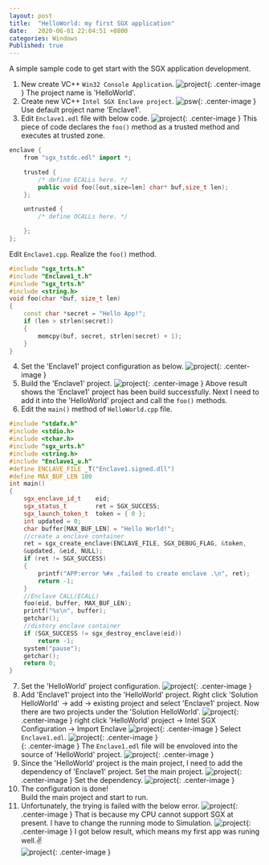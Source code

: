 ```yaml
---
layout: post
title:  "HelloWorld: my first SGX application"
date:   2020-06-01 22:04:51 +0800
categories: Windows
Published: true
---
```

A simple sample code to get start with the SGX application development.

1. New create VC++ `Win32 Console Application`.
![project]({{site.baseurl}}/assets/image/others-sgx-start-01.PNG){: .center-image }
The project name is 'HelloWorld'.
2. Create new VC++ `Intel SGX Enclave project`.
![psw]({{site.baseurl}}/assets/image/others-sgx-11.PNG){: .center-image }
Use default project name 'Enclave1'.  
3. Edit `Enclave1.edl` file with below code.
![project]({{site.baseurl}}/assets/image/others-sgx-start-02.PNG){: .center-image }
This piece of code declares the `foo()` method as a trusted method and executes at trusted zone.  
```cpp
enclave {
    from "sgx_tstdc.edl" import *;

    trusted {
        /* define ECALLs here. */
		public void foo([out,size=len] char* buf,size_t len);
    };

    untrusted {
        /* define OCALLs here. */

    };
};
```
Edit `Enclave1.cpp`. Realize the `foo()` method.
```cpp
#include "sgx_trts.h"
#include "Enclave1_t.h"
#include "sgx_trts.h"
#include <string.h>
void foo(char *buf, size_t len)
{
	const char *secret = "Hello App!";
	if (len > strlen(secret))
	{
		memcpy(buf, secret, strlen(secret) + 1);
	}
}
```
4. Set the 'Enclave1' project configuration as below.
![project]({{site.baseurl}}/assets/image/others-sgx-start-03.PNG){: .center-image }
5. Build the 'Enclave1' project.
![project]({{site.baseurl}}/assets/image/others-sgx-start-04.PNG){: .center-image }
Above result shows the 'Enclave1' project has been build successfully. Next I need to add it into the 'HelloWorld' project and call the `foo()` methods.
6. Edit the `main()` method of `HelloWorld.cpp` file. 
```cpp
#include "stdafx.h"
#include <stdio.h>
#include <tchar.h>
#include "sgx_urts.h"
#include <string.h>
#include "Enclave1_u.h"
#define ENCLAVE_FILE _T("Enclave1.signed.dll")
#define MAX_BUF_LEN 100
int main()
{
	sgx_enclave_id_t	eid;
	sgx_status_t		ret = SGX_SUCCESS;
	sgx_launch_token_t	token = { 0 };
	int updated = 0;
	char buffer[MAX_BUF_LEN] = "Hello World!";
	//create a enclave container
	ret = sgx_create_enclave(ENCLAVE_FILE, SGX_DEBUG_FLAG, &token, 
    &updated, &eid, NULL);
	if (ret != SGX_SUCCESS)
	{
		printf("APP:error %#x ,failed to create enclave .\n", ret);
		return -1;
	}
	//Enclave CALL(ECALL) 
	foo(eid, buffer, MAX_BUF_LEN);
	printf("%s\n", buffer);
	getchar();
	//distory enclave container
	if (SGX_SUCCESS != sgx_destroy_enclave(eid))
		return -1;
	system("pause");
	getchar();
	return 0;
}
```
7. Set the 'HelloWorld' project configuration.
![project]({{site.baseurl}}/assets/image/others-sgx-start-06.PNG){: .center-image }
8. Add 'Enclave1' project into the 'HelloWorld' project.
Right click 'Solution HelloWorld' -> add -> existing project and select 'Enclave1' project. Now there are two projects under the 'Solution HelloWorld'.
![project]({{site.baseurl}}/assets/image/others-sgx-start-15.PNG){: .center-image }
right click 'HelloWorld' project -> Intel SGX Configuration -> Import Enclave
![project]({{site.baseurl}}/assets/image/others-sgx-start-07.PNG){: .center-image }
Select `Enclave1.edl`.
![project]({{site.baseurl}}/assets/image/others-sgx-start-08.PNG){: .center-image }<br>{: .center-image }
The `Enclave1.edl` file will be envoloved into the source of 'HelloWorld' project.
![project]({{site.baseurl}}/assets/image/others-sgx-start-09.PNG){: .center-image }
9. Since the 'HelloWorld' project is the main project, I need to add the dependency of 'Enclave1' project.
Set the main project.
![project]({{site.baseurl}}/assets/image/others-sgx-start-10.PNG){: .center-image }
Set the dependency.
![project]({{site.baseurl}}/assets/image/others-sgx-start-11.PNG){: .center-image }
10. The configuration is done!    
Build the main project and start to run. 
11. Unfortunately, the trying is failed with the below error.
![project]({{site.baseurl}}/assets/image/others-sgx-start-12.PNG){: .center-image }
That is because my CPU cannot support SGX at present. I have to change the running mode to Simulation.
![project]({{site.baseurl}}/assets/image/others-sgx-start-13.PNG){: .center-image }
I got below result, which means my first app was runing well.:v:  
![project]({{site.baseurl}}/assets/image/others-sgx-start-14.PNG){: .center-image }